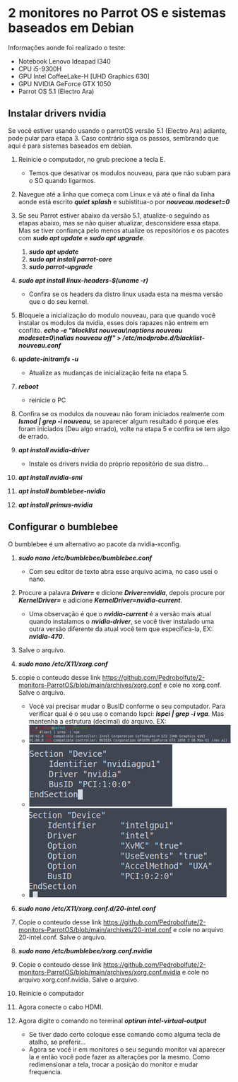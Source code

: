 # 2 monitores no Parrot OS e sistemas baseados em Debian

Informações aonde foi realizado o teste:

- Notebook Lenovo Ideapad l340
- CPU i5-9300H
- GPU Intel CoffeeLake-H [UHD Graphics 630]
- GPU NVIDIA GeForce GTX 1050
- Parrot OS 5.1 (Electro Ara)

## Instalar drivers nvidia

Se você estiver usando usando o parrotOS versão 5.1 (Electro Ara) adiante, pode pular para etapa 3. Caso contrário siga os passos, sembrando que aqui é para sistemas baseados em debian.

1. Reinicie o computador, no grub precione a tecla E.
    - Temos que desativar os modulos nouveau, para que não subam para o SO quando ligarmos.

2. Navegue até a linha que começa com Linux e vá até o final da linha aonde está escrito ***quiet splash*** e subistitua-o por ***nouveau.modeset=0***

3. Se seu Parrot estiver abaixo da versão 5.1, atualize-o seguindo as etapas abaixo, mas se não quiser atualizar, desconsidere essa etapa. Mas se tiver confiança pelo menos atualize os repositórios e os pacotes com ***sudo apt update*** e ***sudo apt upgrade***.
    1. ***sudo apt update***
    2. ***sudo apt install parrot-core***
    3. ***sudo parrot-upgrade***

4. ***sudo apt install linux-headers-$(uname -r)***
    - Confira se os headers da distro linux usada esta na mesma versão que o do seu kernel.

5. Bloqueie a inicialização do modulo nouveau, para que quando você instalar os modulos da nvidia, esses dois rapazes não entrem em conflito. ***echo -e "blacklist nouveau\noptions nouveau modeset=0\nalias nouveau off" > /etc/modprobe.d/blacklist-nouveau.conf***

6. ***update-initramfs -u***
    - Atualize as mudanças de inicialização feita na etapa 5.

7. ***reboot***
    - reinicie o PC

8. Confira se os modulos da nouveau não foram iniciados realmente com ***lsmod | grep -i nouveau***, se aparecer algum resultado é porque eles foram iniciados (Deu algo errado), volte na etapa 5 e confira se tem algo de errado.

9. ***apt install nvidia-driver***
    - Instale os drivers nvidia do próprio repositório de sua distro...

10. ***apt install nvidia-smi***

11. ***apt install bumblebee-nvidia***

12. ***apt install primus-nvidia***

## Configurar o bumblebee

O bumblebee é um alternativo ao pacote da nvidia-xconfig.

1. ***sudo nano /etc/bumblebee/bumblebee.conf***
    - Com seu editor de texto abra esse arquivo acima, no caso usei o nano.

2. Procure a palavra ***Driver=*** e dicione ***Driver=nvidia***, depois procure por ***KernelDriver=*** e adicione ***KernelDriver=nvidia-current***.
    - Uma observação é que o ***nvidia-current*** é a versão mais atual quando instalamos o ***nvidia-driver***, se você tiver instalado uma outra versão diferente da atual você tem que especifica-la, EX: ***nvidia-470***.

3. Salve o arquivo.

4. ***sudo nano /etc/X11/xorg.conf***

5. copie o conteudo desse link <https://github.com/Pedrobolfute/2-monitors-ParrotOS/blob/main/archives/xorg.conf> e cole no xorg.conf. Salve o arquivo.
    - Você vai precisar mudar o BusID conforme o seu computador. Para verificar qual é o seu use o comando lspci: ***lspci | grep -i vga***. Mas mantenha a estrutura (decimal) do arquivo. EX:
    - ![minha saida lspci](./nvidia-solved/32.png)
    - ![minha gpu nvidia](./nvidia-solved/30.png)
    - ![minha gpu intel](./nvidia-solved/28.png)

6. ***sudo nano /etc/X11/xorg.conf.d/20-intel.conf***

7. Copie o conteudo desse link <https://github.com/Pedrobolfute/2-monitors-ParrotOS/blob/main/archives/20-intel.conf> e cole no arquivo 20-intel.conf. Salve o arquivo.

8. ***sudo nano /etc/bumblebee/xorg.conf.nvidia***

9. Copie o conteudo desse link <https://github.com/Pedrobolfute/2-monitors-ParrotOS/blob/main/archives/xorg.conf.nvidia> e cole no arquivo xorg.conf.nvidia. Salve o arquivo.

10. Reinicie o computador

11. Agora conecte o cabo HDMI.

12. Agora digite o comando no terminal ***optirun intel-virtual-output***
    - Se tiver dado certo coloque esse comando como alguma tecla de atalho, se preferir...
    - Agora se você ir em monitores o seu segundo monitor vai aparecer la e então você pode fazer as alterações por la mesmo. Como redimensionar a tela, trocar a posição do monitor e mudar frequencia.